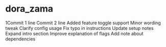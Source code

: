 # dora_zama
1Commit 1 line
Commit 2 line
Added feature toggle support
Minor wording tweak
Clarify config usage
Fix typo in instructions
Update setup notes
Expand intro section
Improve explanation of flags
Add note about dependencies
